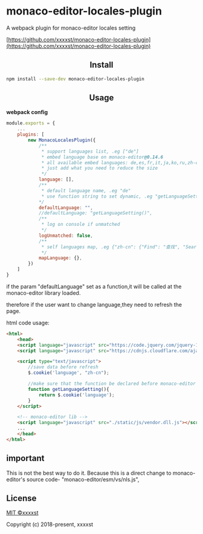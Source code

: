 # monaco-editor-locales-plugin
A webpack plugin for monaco-editor locales setting

[https://github.com/xxxxst/monaco-editor-locales-plugin](https://github.com/xxxxst/monaco-editor-locales-plugin)

<h2 align="center">Install</h2>

```bash
npm install --save-dev monaco-editor-locales-plugin
```

<h2 align="center">Usage</h2>

**webpack config**
```js
module.exports = {
    ...
    plugins: [
        new MonacoLocalesPlugin({
            /**
             * support languages list, .eg ["de"]
             * embed language base on monaco-editor@0.14.6
             * all available embed languages: de,es,fr,it,ja,ko,ru,zh-cn,zh-tw
             * just add what you need to reduce the size
             */
            language: [],
            /**
             * default language name, .eg "de"
             * use function string to set dynamic, .eg "getLanguageSetting()"
            */
            defaultLanguage: "",
            //defaultLanguage: "getLanguageSetting()",
            /**
             * log on console if unmatched
             */
            logUnmatched: false,
            /**
             * self languages map, .eg {"zh-cn": {"Find": "查找", "Search": "搜索"}, "de":{}, ... }
             */
            mapLanguage: {},
        })
    ]
}
```

if the param "defaultLanguage" set as a function,it will be called at the monaco-editor library loaded.

therefore if the user want to change language,they need to refresh the page.

html code usage:
```html
<html>
    <head>
    <script language="javascript" src="https://code.jquery.com/jquery-1.11.3.min.js"></script>
    <script language="javascript" src="https://cdnjs.cloudflare.com/ajax/libs/jquery-cookie/1.4.1/jquery.cookie.min.js"></script>

    <script type="text/javascript">
        //save data before refresh
        $.cookie('language', "zh-cn");

        //make sure that the function be declared before monaco-editor lib loaded
        function getLanguageSetting(){
            return $.cookie('language');
        }
    </script>

    <!-- monaco-editor lib -->
    <script language="javascript" src="./static/js/vendor.dll.js"></script>
    ...
    </head>
</html>
```

<h2>important</h2>
This is not the best way to do it. Because this is a direct change to monaco-editor's source code-
"monaco-editor/esm/vs/nls.js",

## License

[MIT ©xxxxst](LICENSE)

Copyright (c) 2018-present, xxxxst
